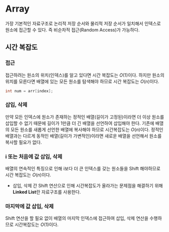 # Array

가장 기본적인 자료구조로 논리적 저장 순서와 물리적 저장 순서가 일치해서 인덱스로 원소에 접근할 수 있다. 즉 비순차적 접근(Random Access)가 가능하다.

## 시간 복잡도

### **접근**

접근하려는 원소의 위치(인덱스)를 알고 있다면 시간 복잡도는 $O(1)$이다. 하지만 원소의 위치를 모른다면 배열에 있는 모든 원소를 탐색해야 하므로 시간 복잡도는 $O(n)$이다.

```c
int num = arr[index];
```

### **삽입, 삭제**

만약 모든 인덱스에 원소가 존재하는 정적인 배열(길이가 고정된)이라면 더 이상 원소를 삽입할 수 없기 때문에 길이가 1만큼 더 긴 배열을 선언하여 삽입해야 한다. 기존에 배열의 모든 원소를 새롭게 선언한 배열에 복사해야 하므로 시간복잡도는 $O(n)$이다. 정적인 배열과는 다르게 동적인 배열(길이가 가변적인)이라면 새로운 배열을 선언해서 원소를 복사할 필요가 없다.

### **i 또는 처음에 값 삽입, 삭제**

배열의 연속적인 특징으로 인해 i보다 더 큰 인덱스를 갖는 원소들을 Shift 해야하므로 시간 복잡도는 $O(n)$이다.

* 삽입, 삭제 간 Shift 연산으로 인해 시간복잡도가 올라가는 문제점을 해결하기 위해 **Linked List**란 자료구조를 사용한다.

### **마지막에 값 삽입, 삭제**

Shift 연산을 할 필요 없이 배열의 마지막 인덱스에 접근하여 삽입, 삭제 연산을 수행하므로 시간복잡도는 $O(1)$이다.